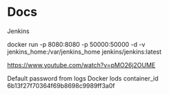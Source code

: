 # Docs

Jenkins

docker run -p 8080:8080 -p 50000:50000 -d -v jenkins_home:/var/jenkins_home jenkins/jenkins:latest

https://www.youtube.com/watch?v=pMO26j2OUME

Default password from logs
Docker lods container_id
6b13f27f70364f69b8698c9989ff3a0f


